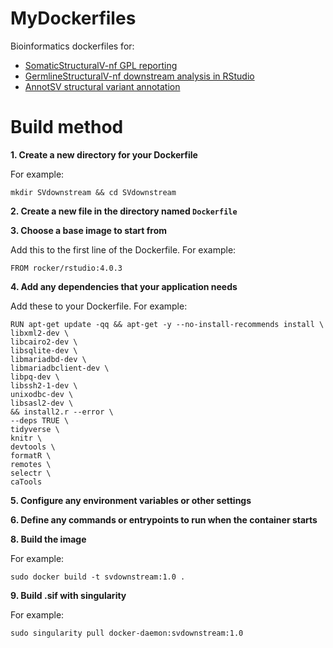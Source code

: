 # MyDockerfiles
Bioinformatics dockerfiles for:
* [SomaticStructuralV-nf GPL reporting]()
* [GermlineStructuralV-nf downstream analysis in RStudio]()
* [AnnotSV structural variant annotation]() 
 
# Build method

**1. Create a new directory for your Dockerfile**

For example:
```
mkdir SVdownstream && cd SVdownstream
```

**2. Create a new file in the directory named `Dockerfile`**

**3. Choose a base image to start from**

Add this to the first line of the Dockerfile. For example:
```
FROM rocker/rstudio:4.0.3
```

**4. Add any dependencies that your application needs**

Add these to your Dockerfile. For example:

```
RUN apt-get update -qq && apt-get -y --no-install-recommends install \
libxml2-dev \
libcairo2-dev \
libsqlite-dev \
libmariadbd-dev \
libmariadbclient-dev \
libpq-dev \
libssh2-1-dev \
unixodbc-dev \
libsasl2-dev \
&& install2.r --error \
--deps TRUE \
tidyverse \
knitr \
devtools \
formatR \
remotes \
selectr \
caTools
```

**5. Configure any environment variables or other settings**

**6. Define any commands or entrypoints to run when the container starts**

**8. Build the image**

For example:
```
sudo docker build -t svdownstream:1.0 .
```

**9. Build .sif with singularity**

For example:
```
sudo singularity pull docker-daemon:svdownstream:1.0
```
